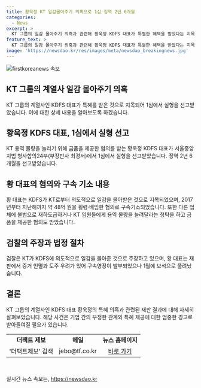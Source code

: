 ```yaml
---
title: 황욱정 KT 일감몰아주기 의혹으로 1심 징역 2년 6개월
categories:
  - News
excerpt: >
  KT 그룹의 일감 몰아주기 의혹과 관련해 황욱정 KDFS 대표가 특별한 혜택을 받았다는 지목을 받아 1심에서 실형을 선고받았습니다. 서울중앙지법 형사합의24부(부장판사 최경서)는 황 대표에게 징역 2년 6개월을 선고했는데, 이는 KT로부터 시설관리 용역 물량을 늘리기 위해 금품을 제공한 혐의와 관련된 것입니다. 황 대표는 또한 자금 48억 원을 횡령·배임하고, 다른 업체에 불법으로 재하도급하거나 KT 임원들에게 청탁을 한 혐의로 기소되었습니다. 
feature_text: >
  KT 그룹의 일감 몰아주기 의혹과 관련해 황욱정 KDFS 대표가 특별한 혜택을 받았다는 지목을 받아 1심에서 실형을 선고받았습니다. 서울중앙지법 형사합의24부(부장판사 최경서)는 황 대표에게 징역 2년 6개월을 선고했는데, 이는 KT로부터 시설관리 용역 물량을 늘리기 위해 금품을 제공한 혐의와 관련된 것입니다. 황 대표는 또한 자금 48억 원을 횡령·배임하고, 다른 업체에 불법으로 재하도급하거나 KT 임원들에게 청탁을 한 혐의로 기소되었습니다. 
image: 'https://newsdao.kr/res/images/meta/newsdao_breakingnews.jpg'
---
```


<p><img src="https://newsdao.kr/res/images/meta/newsdao_breakingnews.jpg" alt="firstkoreanews 속보" /></p>

<h2 data-ke-size="size26">KT 그룹의 계열사 일감 몰아주기 의혹</h2>

<p data-ke-size="size16">KT 그룹의 계열사인 KDFS 대표가 특혜를 받은 것으로 지목되어 1심에서 실형을 선고받았습니다. 이에 대한 상세 내용을 알아보도록 하겠습니다.</p>

<h2>황욱정 KDFS 대표, 1심에서 실형 선고</h2>

<p data-ke-size="size16">KT 용역 물량을 늘리기 위해 금품을 제공한 혐의를 받는 황욱정 KDFS 대표가 서울중앙지법 형사합의24부(부장판사 최경서)에서 1심에서 실형을 선고받았습니다. 징역 2년 6개월을 선고받았습니다.</p>

<h2>황 대표의 혐의와 구속 기소 내용</h2>

<p data-ke-size="size16">황 대표는 KDFS가 KT로부터 의도적으로 일감을 몰아받은 것으로 지목되었으며, 2017년부터 지난해까지 약 48억 원을 횡령·배임한 혐의로 구속기소되었습니다. 또한 다른 업체에 불법으로 재하도급하거나 KT 임원들에게 용역 물량을 늘려달라는 청탁을 하고 금품을 제공한 혐의도 받았습니다.</p>

<h2>검찰의 주장과 법정 절차</h2>

<p data-ke-size="size16">검찰은 KT가 KDFS에 의도적으로 일감을 몰아준 것으로 주장하고 있으며, 황 대표는 재판에서 증거 인멸과 도주 우려가 있어 구속영장이 발부되었으나 1월에 보석으로 풀려났습니다.</p>

<h2>결론</h2>

<p data-ke-size="size16">KT 그룹의 계열사인 KDFS 대표 황욱정의 특혜 의혹과 관련된 재판 결과에 대해 자세히 살펴보았습니다. 해당 사건은 기업 간의 부정한 관계와 특혜 제공에 대한 엄중한 경고로 받아들여질 필요가 있습니다.</p>

<table>
  <tr>
    <td style="text-align: center; height: 17px;"><b>더팩트 제보</b></td>
    <td style="text-align: center; height: 17px;"><b>메일</b></td>
    <td style="text-align: center; height: 17px;"><b>뉴스 홈페이지</b></td>
  </tr>
  <tr>
    <td style="text-align: center; height: 17px;">'더팩트제보' 검색</td>
    <td style="text-align: center; height: 17px;">jebo@tf.co.kr</td>
    <td style="text-align: center; height: 17px;"><a href="http://talk.tf.co.kr/bbs/report/write">바로 가기</a></td>
  </tr>
</table>

<p data-ke-size="size16">&nbsp;</p>
실시간 뉴스 속보는, <a href="https://newsdao.kr" rel="dofollow">https://newsdao.kr</a>


